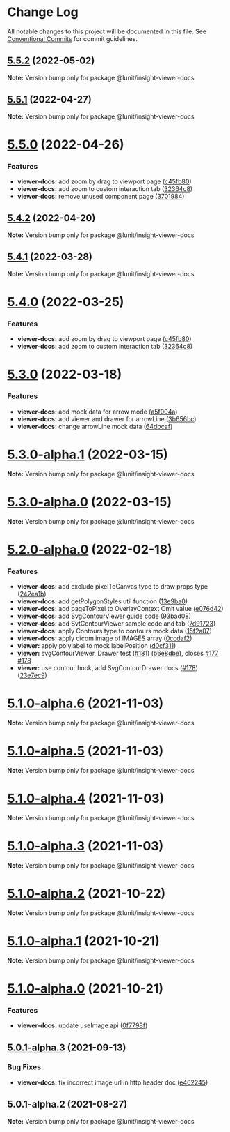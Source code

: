 # Change Log

All notable changes to this project will be documented in this file.
See [Conventional Commits](https://conventionalcommits.org) for commit guidelines.

## [5.5.2](https://github.com/lunit-io/frontend-components/compare/@lunit/insight-viewer-docs@5.5.1...@lunit/insight-viewer-docs@5.5.2) (2022-05-02)

**Note:** Version bump only for package @lunit/insight-viewer-docs





## [5.5.1](https://github.com/lunit-io/frontend-components/compare/@lunit/insight-viewer-docs@5.5.0...@lunit/insight-viewer-docs@5.5.1) (2022-04-27)

**Note:** Version bump only for package @lunit/insight-viewer-docs





# [5.5.0](https://github.com/lunit-io/frontend-components/compare/@lunit/insight-viewer-docs@5.3.0...@lunit/insight-viewer-docs@5.5.0) (2022-04-26)


### Features

* **viewer-docs:** add zoom by drag to viewport page ([c45fb80](https://github.com/lunit-io/frontend-components/commit/c45fb805c51de64aa23b6b986991b08011ebcd2a))
* **viewer-docs:** add zoom to custom interaction tab ([32364c8](https://github.com/lunit-io/frontend-components/commit/32364c876f54b7186bb137d3c8e35f27bb498e40))
* **viewer-docs:** remove unused component page ([3701984](https://github.com/lunit-io/frontend-components/commit/37019841bd667d86057ee6575b2c6b785f3a0925))





## [5.4.2](https://github.com/lunit-io/frontend-components/compare/@lunit/insight-viewer-docs@5.4.1...@lunit/insight-viewer-docs@5.4.2) (2022-04-20)

**Note:** Version bump only for package @lunit/insight-viewer-docs





## [5.4.1](https://github.com/lunit-io/frontend-components/compare/@lunit/insight-viewer-docs@5.4.0...@lunit/insight-viewer-docs@5.4.1) (2022-03-28)

**Note:** Version bump only for package @lunit/insight-viewer-docs





# [5.4.0](https://github.com/lunit-io/frontend-components/compare/@lunit/insight-viewer-docs@5.3.0...@lunit/insight-viewer-docs@5.4.0) (2022-03-25)


### Features

* **viewer-docs:** add zoom by drag to viewport page ([c45fb80](https://github.com/lunit-io/frontend-components/commit/c45fb805c51de64aa23b6b986991b08011ebcd2a))
* **viewer-docs:** add zoom to custom interaction tab ([32364c8](https://github.com/lunit-io/frontend-components/commit/32364c876f54b7186bb137d3c8e35f27bb498e40))





# [5.3.0](https://github.com/lunit-io/frontend-components/compare/@lunit/insight-viewer-docs@5.3.0-alpha.1...@lunit/insight-viewer-docs@5.3.0) (2022-03-18)


### Features

* **viewer-docs:** add mock data for arrow mode ([a5f004a](https://github.com/lunit-io/frontend-components/commit/a5f004a3dcf7b0b2c4448f29d8a1bcd67bb1164a))
* **viewer-docs:** add viewer and drawer for arrowLine ([3b656bc](https://github.com/lunit-io/frontend-components/commit/3b656bc389dedec72c134bf7043c9c04379d5a77))
* **viewer-docs:** change arrowLine mock data ([64dbcaf](https://github.com/lunit-io/frontend-components/commit/64dbcafa564ebd265f686f1b57ca72ddbd58846b))





# [5.3.0-alpha.1](https://github.com/lunit-io/frontend-components/compare/@lunit/insight-viewer-docs@5.3.0-alpha.0...@lunit/insight-viewer-docs@5.3.0-alpha.1) (2022-03-15)

**Note:** Version bump only for package @lunit/insight-viewer-docs





# [5.3.0-alpha.0](https://github.com/lunit-io/frontend-components/compare/@lunit/insight-viewer-docs@5.2.0-alpha.0...@lunit/insight-viewer-docs@5.3.0-alpha.0) (2022-03-15)

**Note:** Version bump only for package @lunit/insight-viewer-docs





# [5.2.0-alpha.0](https://github.com/lunit-io/frontend-components/compare/@lunit/insight-viewer-docs@5.1.0-alpha.6...@lunit/insight-viewer-docs@5.2.0-alpha.0) (2022-02-18)


### Features

* **viewer-docs:** add exclude pixelToCanvas type to draw props type ([242ea1b](https://github.com/lunit-io/frontend-components/commit/242ea1bfd0e86ab841e2a8713b4b6f1c80c09249))
* **viewer-docs:** add getPolygonStyles util function ([13e9ba0](https://github.com/lunit-io/frontend-components/commit/13e9ba012f34c37be3619bd20c5fa233b02dfed1))
* **viewer-docs:** add pageToPixel to OverlayContext Omit value ([e076d42](https://github.com/lunit-io/frontend-components/commit/e076d42f191ee803302c20a80fd1ae3307e7c92a))
* **viewer-docs:** add SvgContourViewer guide code ([93bad08](https://github.com/lunit-io/frontend-components/commit/93bad08af943651b2f1c227af92c256a2292d123))
* **viewer-docs:** add SvtContourViewer sample code and tab ([7d91723](https://github.com/lunit-io/frontend-components/commit/7d917233c3a5df12936feaf4b7a0af377d10e0b9))
* **viewer-docs:** apply Contours type to contours mock data ([15f2a07](https://github.com/lunit-io/frontend-components/commit/15f2a07cf5d3d15af75078cf4983cf09ad648928))
* **viewer-docs:** apply dicom image of IMAGES array ([0ccdaf2](https://github.com/lunit-io/frontend-components/commit/0ccdaf2959b27cfd8adddf493d700d5e1679cb2f))
* **viewer:** apply polylabel to mock labelPosition ([d0cf311](https://github.com/lunit-io/frontend-components/commit/d0cf3111bcbe3df9033abd598a6e915a85a6bc34))
* **viewer:** svgContourViewer, Drawer test ([#181](https://github.com/lunit-io/frontend-components/issues/181)) ([b6e8dbe](https://github.com/lunit-io/frontend-components/commit/b6e8dbe4c78e72cd4f406b0c09adf492b75f48c0)), closes [#177](https://github.com/lunit-io/frontend-components/issues/177) [#178](https://github.com/lunit-io/frontend-components/issues/178)
* **viewer:** use contour hook, add SvgContourDrawer docs ([#178](https://github.com/lunit-io/frontend-components/issues/178)) ([23e7ec9](https://github.com/lunit-io/frontend-components/commit/23e7ec963a1954ce6c733c638d4839f34d4fc740))





# [5.1.0-alpha.6](https://github.com-work/lunit-io/frontend-components/compare/@lunit/insight-viewer-docs@5.1.0-alpha.2...@lunit/insight-viewer-docs@5.1.0-alpha.6) (2021-11-03)

**Note:** Version bump only for package @lunit/insight-viewer-docs





# [5.1.0-alpha.5](https://github.com-work/lunit-io/frontend-components/compare/@lunit/insight-viewer-docs@5.1.0-alpha.2...@lunit/insight-viewer-docs@5.1.0-alpha.5) (2021-11-03)

**Note:** Version bump only for package @lunit/insight-viewer-docs





# [5.1.0-alpha.4](https://github.com-work/lunit-io/frontend-components/compare/@lunit/insight-viewer-docs@5.1.0-alpha.2...@lunit/insight-viewer-docs@5.1.0-alpha.4) (2021-11-03)

**Note:** Version bump only for package @lunit/insight-viewer-docs





# [5.1.0-alpha.3](https://github.com-work/lunit-io/frontend-components/compare/@lunit/insight-viewer-docs@5.1.0-alpha.2...@lunit/insight-viewer-docs@5.1.0-alpha.3) (2021-11-03)

**Note:** Version bump only for package @lunit/insight-viewer-docs





# [5.1.0-alpha.2](https://github.com-work/lunit-io/frontend-components/compare/@lunit/insight-viewer-docs@5.1.0-alpha.1...@lunit/insight-viewer-docs@5.1.0-alpha.2) (2021-10-22)

**Note:** Version bump only for package @lunit/insight-viewer-docs





# [5.1.0-alpha.1](https://github.com-work/lunit-io/frontend-components/compare/@lunit/insight-viewer-docs@5.1.0-alpha.0...@lunit/insight-viewer-docs@5.1.0-alpha.1) (2021-10-21)

**Note:** Version bump only for package @lunit/insight-viewer-docs





# [5.1.0-alpha.0](https://github.com-work/lunit-io/frontend-components/compare/@lunit/insight-viewer-docs@5.0.1-alpha.3...@lunit/insight-viewer-docs@5.1.0-alpha.0) (2021-10-21)


### Features

* **viewer-docs:** update useImage api ([0f7798f](https://github.com-work/lunit-io/frontend-components/commit/0f7798f6e3b6502094bb50d8527598c00f788c77))





## [5.0.1-alpha.3](https://github.com/lunit-io/frontend-components/compare/@lunit/insight-viewer-docs@5.0.1-alpha.2...@lunit/insight-viewer-docs@5.0.1-alpha.3) (2021-09-13)


### Bug Fixes

* **viewer-docs:** fix incorrect image url in http header doc ([e462245](https://github.com/lunit-io/frontend-components/commit/e4622455ba02792c9c61564086d63282f038f4c0))





## 5.0.1-alpha.2 (2021-08-27)

**Note:** Version bump only for package @lunit/insight-viewer-docs
